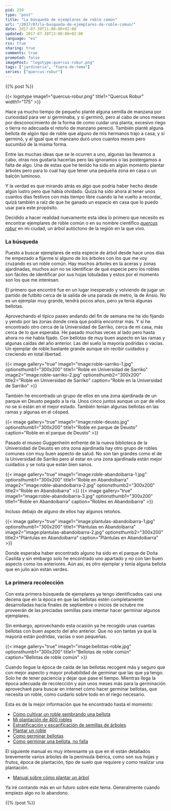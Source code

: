 ```yaml
---
pid: 250
type: "post"
title: "La búsqueda de ejemplares de roble común"
url: "/2017/07/la-busqueda-de-ejemplares-de-roble-comun/"
date: 2017-07-30T11:00:00+02:00
updated: 2017-07-30T13:00:00+02:00
language: "es"
rss: true
sharing: true
comments: true
promoted: false
imagePost: "logotype:quercus-robur.png"
tags: ["jardineria", "fuera-de-tema"]
series: ["quercus-robur"]
---
```


{{% post %}}

{{< logotype image1="quercus-robur.png" title1="Quercus Robur" width1="175" >}}

Hace ya mucho tiempo de pequeño planté alguna semilla de manzana por curiosidad para ver si germinaba, y sí germinó, pero al cabo de unos meses por desconocimiento de la forma de como cuidar una planta, excesivo riego o tierra no adecuada el retoño de manzano pereció. También planté alguna bellota de algún tipo de roble que alguno de mis hermanos trajo a casa, y sí germinó, y al igual que el manzano duró unos cuantos meses pero sucumbió de la misma forma.

Entre las muchas ideas que se le ocurren a uno, algunas las llevamos a cabo, otras nos gustaría hacerlas pero las ignoramos o las postergamos a falta de algo. Una de estas que he tenido ha sido en algún momento plantar árboles pero para lo cual hay que tener una pequeña zona en casa o un balcón luminoso.

Y la verdad es que mirando atrás es algo que podría haber hecho desde algún lustro pero que había olvidado. Quizá ha sido ahora al tener unos cuantos días festivos con más tiempo libre cuando la he vuelto a recordar, quizá también a raíz de que he ganado un espacio en casa que lo puedo usar para este propósito.

Decidido a hacer realidad nuevamente esta idea lo primero que necesito es encontrar ejemplares de roble común o en su  nombre científico [_quercus robur_](https://es.wikipedia.org/wiki/Quercus_robur) en mi ciudad, un árbol autóctono de la región en la que vivo.

### La búsqueda

Puesto a buscar ejemplares de esta especie de árbol desde hace unos días he empezado a fijarme si alguno de los árboles con los que me voy cruzando es un roble común. Hay muchos árboles en la aceras y zonas ajardinadas, muchos aún no se identificar de qué especie pero los robles son fáciles de identificar por sus hojas lobuladas y estos por el momento son los que me interesan.

El primero que encontré fue en un lugar inesperado y volviendo de jugar un partido de futbito cerca de la salida de una parada de metro, la de Ansio. No es un ejemplar muy grande, tendrá pocos años, pero ya tenía algunas bellotas.

Aprovechando el típico paseo andando del fin de semana me he ido fijando y yendo por las zonas donde creía que podría encontrar más. Y sí he encontrado otro cerca de la Universidad de Sarriko, cerca de mi casa, más cerca de lo que esperaba. He pasado muchas veces al lado pero hasta ahora no me había fijado. Con bellotas de muy buen aspecto en las ramas y algunas caídas del año anterior. Las del suelo la mayoría podridas o vacías. Un ejemplar de roble bastante grande aunque sin recibir cuidados y creciendo en total libertad.

{{< image
    gallery="true"
    image1="image:roble-sarriko-1.jpg" optionsthumb1="300x200" title1="Roble en Universidad de Sarriko"
    image2="image:roble-sarriko-2.jpg" optionsthumb2="300x200" title2="Roble en Universidad de Sarriko"
    caption="Roble en la Universidad de Sarriko" >}}

También he encontrado un grupo de ellos en una zona ajardinada de un parque en Deusto pegado a la ría. Unos cinco juntos aunque un par de ellos no se si están en el mejor estado. También tenían algunas bellotas en las ramas y algunas en el césped.

{{< image
    gallery="true"
    image1="image:roble-deusto.jpg" optionsthumb1="300x200" title1="Roble en parque de Deusto"
    caption="Roble en el parque de Deusto" >}}

Pasado el museo Guggenheim enfrente de la nueva biblioteca de la Universidad de Deusto en otra zona ajardinada hay otro grupo de robles comunes con muy buen aspecto de salud. No son tan grandes como el de la Universidad de Sarriko pero al estar en una zona ajardinada están mejor cuidados y se nota que están bien sanos.

{{< image
    gallery="true"
    image1="image:roble-abandoibarra-1.jpg" optionsthumb1="300x200" title1="Roble en Abandoibarra"
    image2="image:roble-abandoibarra-2.jpg" optionsthumb2="300x200" title2="Roble en Abandoibarra" >}}
{{< image
    gallery="true"
    image1="image:roble-abandoibarra-3.jpg" optionsthumb1="300x200" title1="Roble en Abandoibarra"
    caption="Robles en Abandoibarra" >}}

Incluso debajo de alguno de ellos hay algunos retoños.

{{< image
    gallery="true"
    image1="image:plantulas-abandoibarra-1.jpg" optionsthumb1="300x200" title1="Plántulas en Abandoibarra"
    image2="image:plantulas-abandoibarra-2.jpg" optionsthumb2="300x200" title2="Plántulas en Abandoibarra"
    caption="Plántulas en Abandoibarra" >}}

Donde esperaba haber encontrado alguno ha sido en el parque de Doña Casilda y sin embargo solo he encontrado uno apartado y no con tan buen aspecto como los anteriores. Aún así, es otro ejemplar y tenía alguna bellota que en julio aún están verdes.

### La primera recolección

Con esta primera búsqueda de ejemplares ya tengo identificados casi una decena que en la época en que las bellotas estén completamente desarrolladas hacia finales de septiembre o inicios de octubre me proveerán de las preciadas semillas para intentar hacer germinar algunos ejemplares.

Sin embargo, aprovechando esta ocasión ya he recogido unas cuantas bellotas con buen aspecto del año anterior. Que no son tantas ya que la mayoría están podridas, vacías o son pequeñas.

{{< image
    gallery="true"
    image1="image:bellotas-roble.jpg" optionsthumb1="300x200" title1="Bellotas de roble común"
    caption="Bellotas de roble común" >}}

Cuando llegue la época de caída de las bellotas recogeré más y seguro que con mejor aspecto y mayor probabilidad de germinar que las que ya tengo. Solo he de tener paciencia y dejar que pase el tiempo. Mientras llega la época adecuada de recolección y aún unos meses más para la germinación aprovecharé para buscar en internet cómo hacer germinar bellotas, que necesita un roble, como cuidarlo sobre todo en el riego necesario.

Esta es de la mejor información que he encontrado hasta el momento:

* [Cómo cultivar un roble sembrando una bellota](http://es.wikihow.com/cultivar-un-roble-sembrando-una-bellota)
* [Mi plantación de 400 robles](http://www.taringa.net/posts/ecologia/16638670/Mi-plantacion-de-400-Robles.html)
* [Estratificación y escarificación de semillas de árboles](http://www.bonsaimenorca.com/articulos/articulos-tecnicos/estratificacion-y-escarificacion-de-semillas-de-arboles/)
* [Plantar un roble](https://www.youtube.com/watch?v=PipVZtWx62Q)
* [Como germinar bellotas](https://www.youtube.com/watch?v=aZQzbc5GYGU)
* [Como germinar una bellota, no falla](https://www.youtube.com/watch?v=QRCDilvqa5E)

El siguiente manual es muy interesante ya que en él están detallados brevemente varios árboles de la península ibérica, como son sus hojas y frutos, época de plantación, tipo de suelo que requiere y como realizar una plantación.

* [Manual sobre cómo plantar un árbol](http://www.fao.org/forestry/42699-03d582e9a4cf155861b78cb5365260c16.pdf)

Ya iré contando más en un futuro sobre este tema. Generalmente cuando empiezo algo no lo abandono.

{{% /post %}}
